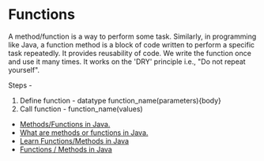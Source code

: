 # Functions

A method/function is a way to perform some task. Similarly, in programming like Java, a function method is a block of code written to perform a specific task repeatedly. It provides reusability of code. We write the function once and use it many times. It works on the 'DRY' principle i.e., "Do not repeat yourself".

Steps -
1. Define function - datatype function_name(parameters){body}
2. Call function - function_name(values)

- [Methods/Functions in Java.](https://www.javatpoint.com/method-in-java)
- [What are methods or functions in Java.](https://www.geeksforgeeks.org/methods-in-java/)
- [Learn Functions/Methods in Java](https://www.w3schools.com/java/java_methods.asp)
- [Functions / Methods in Java](https://www.youtube.com/watch?v=vvanI8NRlSI)

